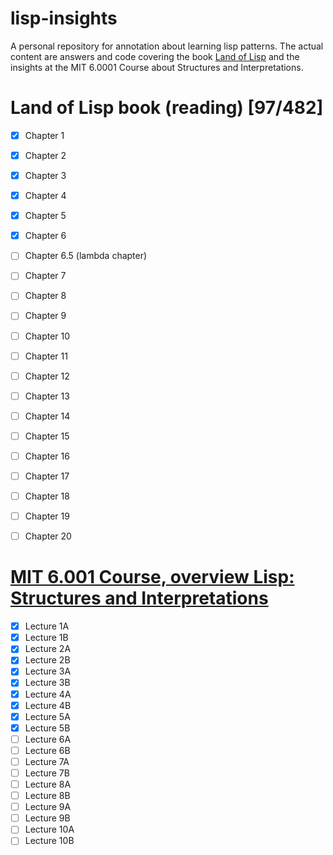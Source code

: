# lisp-insights
A personal repository for annotation about learning lisp patterns.
The actual content are answers and code covering the book [Land of Lisp](http://www.landoflisp.com) and the insights at the MIT 6.0001 Course about Structures and Interpretations.

# Land of Lisp book (reading) [97/482]

 - [X] Chapter 1
 - [X] Chapter 2
 - [X] Chapter 3
 - [X] Chapter 4
 - [X] Chapter 5
 - [X] Chapter 6
 - [ ] Chapter 6.5 (lambda chapter)
 - [ ] Chapter 7
 - [ ] Chapter 8
 - [ ] Chapter 9
 - [ ] Chapter 10
 - [ ] Chapter 11
 - [ ] Chapter 12
 - [ ] Chapter 13
 - [ ] Chapter 14
 - [ ] Chapter 15
 - [ ] Chapter 16
 - [ ] Chapter 17
 - [ ] Chapter 18
 - [ ] Chapter 19
 - [ ] Chapter 20


# [MIT 6.001 Course, overview Lisp: Structures and Interpretations](https://www.youtube.com/watch?v=2Op3QLzMgSY&list=PLE18841CABEA24090)

 - [X] Lecture 1A 
 - [X] Lecture 1B
 - [X] Lecture 2A 
 - [X] Lecture 2B
 - [X] Lecture 3A 
 - [X] Lecture 3B
 - [X] Lecture 4A 
 - [X] Lecture 4B
 - [X] Lecture 5A 
 - [X] Lecture 5B
 - [ ] Lecture 6A 
 - [ ] Lecture 6B
 - [ ] Lecture 7A 
 - [ ] Lecture 7B
 - [ ] Lecture 8A 
 - [ ] Lecture 8B
 - [ ] Lecture 9A 
 - [ ] Lecture 9B
 - [ ] Lecture 10A
 - [ ] Lecture 10B

